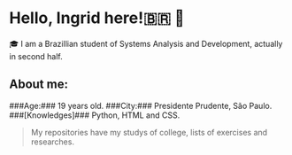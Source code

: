 # Hello, Ingrid here!🇧🇷 👋

🎓 I am a Brazillian student of Systems Analysis and Development, actually in second half. 

## About me:

###Age:### 19 years old.
###City:### Presidente Prudente, São Paulo.
###[Knowledges]### Python, HTML and CSS.

> My repositories have my studys of college, lists of exercises and researches.
